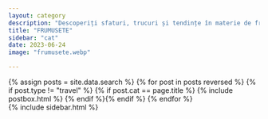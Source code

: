 ```yaml
---
layout: category
description: "Descoperiți sfaturi, trucuri și tendințe în materie de frumusețe. Articolele noastre acoperă diverse subiecte de la îngrijirea pielii și machiaj, până la produse de frumusețe și secretele industriei."
title: "FRUMUSETE"
sidebar: "cat"
date: 2023-06-24
image: "frumusete.webp"

---
```



<div class="row reviews-wrapper">
	<div id="outputReview" class="row col-lg-8">
	{% assign posts = site.data.search %}
	{% for post in posts reversed %}
	{% if post.type != "travel" %} {% if post.cat == page.title %}
		{% include postbox.html %}
	{% endif %}{% endif %}
	{% endfor %}
	</div>
	{% include sidebar.html %}
</div>

